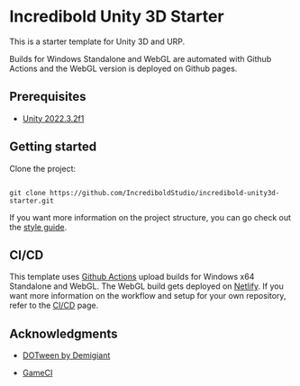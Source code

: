 # Incredibold Unity 3D Starter

This is a starter template for Unity 3D and URP.

Builds for Windows Standalone and WebGL are automated with Github Actions and the WebGL version is deployed on Github pages.

## Prerequisites

- [Unity 2022.3.2f1](https://unity.com/releases/editor/whats-new/2022.3.2)

## Getting started  

Clone the project:
```

git clone https://github.com/IncrediboldStudio/incredibold-unity3d-starter.git

```
If you want more information on the project structure, you can go check out the [style guide](doc/style-guide.md).

## CI/CD

This template uses [Github Actions](https://docs.github.com/en/actions) upload builds for Windows x64 Standalone and WebGL. The WebGL build gets deployed on [Netlify](https://www.netlify.com/).
If you want more information on the workflow and setup for your own repository, refer to the [CI/CD](doc/ci.md) page.

## Acknowledgments

- [DOTween by Demigiant](http://dotween.demigiant.com/)

- [GameCI](https://game.ci/)